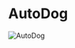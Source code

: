# AutoDog

![AutoDog](https://github.com/devdiv/AutoDog/tree/master/AutoDog/Images/AutoDog.jpg "AutoDog")
